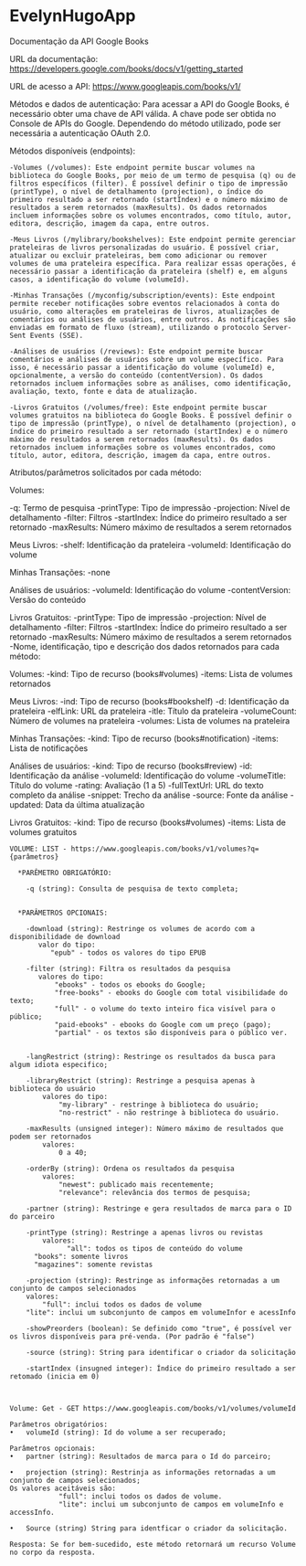 # EvelynHugoApp

Documentação da API Google Books

URL da documentação: https://developers.google.com/books/docs/v1/getting_started

URL de acesso a API: https://www.googleapis.com/books/v1/

Métodos e dados de autenticação: Para acessar a API do Google Books, é necessário obter uma chave de API válida. A chave pode ser obtida no Console de APIs do Google. Dependendo do método utilizado, pode ser necessária a autenticação OAuth 2.0.

Métodos disponíveis (endpoints):

    -Volumes (/volumes): Este endpoint permite buscar volumes na biblioteca do Google Books, por meio de um termo de pesquisa (q) ou de filtros específicos (filter). É possível definir o tipo de impressão (printType), o nível de detalhamento (projection), o índice do primeiro resultado a ser retornado (startIndex) e o número máximo de resultados a serem retornados (maxResults). Os dados retornados incluem informações sobre os volumes encontrados, como título, autor, editora, descrição, imagem da capa, entre outros.

    -Meus Livros (/mylibrary/bookshelves): Este endpoint permite gerenciar prateleiras de livros personalizadas do usuário. É possível criar, atualizar ou excluir prateleiras, bem como adicionar ou remover volumes de uma prateleira específica. Para realizar essas operações, é necessário passar a identificação da prateleira (shelf) e, em alguns casos, a identificação do volume (volumeId).

    -Minhas Transações (/myconfig/subscription/events): Este endpoint permite receber notificações sobre eventos relacionados à conta do usuário, como alterações em prateleiras de livros, atualizações de comentários ou análises de usuários, entre outros. As notificações são enviadas em formato de fluxo (stream), utilizando o protocolo Server-Sent Events (SSE).

    -Análises de usuários (/reviews): Este endpoint permite buscar comentários e análises de usuários sobre um volume específico. Para isso, é necessário passar a identificação do volume (volumeId) e, opcionalmente, a versão do conteúdo (contentVersion). Os dados retornados incluem informações sobre as análises, como identificação, avaliação, texto, fonte e data de atualização.

    -Livros Gratuitos (/volumes/free): Este endpoint permite buscar volumes gratuitos na biblioteca do Google Books. É possível definir o tipo de impressão (printType), o nível de detalhamento (projection), o índice do primeiro resultado a ser retornado (startIndex) e o número máximo de resultados a serem retornados (maxResults). Os dados retornados incluem informações sobre os volumes encontrados, como título, autor, editora, descrição, imagem da capa, entre outros.


Atributos/parâmetros solicitados por cada método:

Volumes:

-q: Termo de pesquisa
-printType: Tipo de impressão
-projection: Nível de detalhamento
-filter: Filtros
-startIndex: Índice do primeiro resultado a ser retornado
-maxResults: Número máximo de resultados a serem retornados

Meus Livros:
-shelf: Identificação da prateleira
-volumeId: Identificação do volume

Minhas Transações:
-none

Análises de usuários:
-volumeId: Identificação do volume
-contentVersion: Versão do conteúdo

Livros Gratuitos:
-printType: Tipo de impressão
-projection: Nível de detalhamento
-filter: Filtros
-startIndex: Índice do primeiro resultado a ser retornado
-maxResults: Número máximo de resultados a serem retornados
-Nome, identificação, tipo e descrição dos dados retornados para cada método:

Volumes:
-kind: Tipo de recurso (books#volumes)
-items: Lista de volumes retornados

Meus Livros:
-ind: Tipo de recurso (books#bookshelf)
-d: Identificação da prateleira
-elfLink: URL da prateleira
-itle: Título da prateleira
-volumeCount: Número de volumes na prateleira
-volumes: Lista de volumes na prateleira

Minhas Transações:
-kind: Tipo de recurso (books#notification)
-items: Lista de notificações

Análises de usuários:
-kind: Tipo de recurso (books#review)
-id: Identificação da análise
-volumeId: Identificação do volume
-volumeTitle: Título do volume
-rating: Avaliação (1 a 5)
-fullTextUrl: URL do texto completo da análise
-snippet: Trecho da análise
-source: Fonte da análise
-updated: Data da última atualização

Livros Gratuitos:
-kind: Tipo de recurso (books#volumes)
-items: Lista de volumes gratuitos



    VOLUME: LIST - https://www.googleapis.com/books/v1/volumes?q={parâmetros}
      
      *PARÊMETRO OBRIGATÓRIO:
        
        -q (string): Consulta de pesquisa de texto completa;
        
        
      *PARÂMETROS OPCIONAIS:
        
        -download (string): Restringe os volumes de acordo com a disponibilidade de download
           valor do tipo:
              "epub" - todos os valores do tipo EPUB
            
        -filter (string): Filtra os resultados da pesquisa
           valores do tipo:
               "ebooks" - todos os ebooks do Google;
               "free-books" - ebooks do Google com total visibilidade do texto;
               "full" - o volume do texto inteiro fica visível para o público;
               "paid-ebooks" - ebooks do Google com um preço (pago);
               "partial" - os textos são disponíveis para o público ver.
               
               
        -langRestrict (string): Restringe os resultados da busca para algum idiota especifico;
        
        -libraryRestrict (string): Restringe a pesquisa apenas à biblioteca do usuário
            valores do tipo:
                "my-library" - restringe à biblioteca do usuário;
                "no-restrict" - não restringe à biblioteca do usuário.
                
        -maxResults (unsigned integer): Número máximo de resultados que podem ser retornados
            valores: 
                0 a 40;
                
        -orderBy (string): Ordena os resultados da pesquisa
            valores:
                "newest": publicado mais recentemente;
                "relevance": relevância dos termos de pesquisa;
                
        -partner (string): Restringe e gera resultados de marca para o ID do parceiro
        
        -printType (string): Restringe a apenas livros ou revistas
            valores:
                  "all": todos os tipos de conteúdo do volume
		  "books": somente livros
		  "magazines": somente revistas
		  
        -projection (string): Restringe as informações retornadas a um conjunto de campos selecionados
	    valores:
	    	"full": inclui todos os dados de volume
		"lite": inclui um subconjunto de campos em volumeInfor e acessInfo

        -showPreorders (boolean): Se definido como "true", é possível ver os livros disponíveis para pré-venda. (Por padrão é "false")

        -source (string): String para identificar o criador da solicitação
	
        -startIndex (insugned integer): Índice do primeiro resultado a ser retomado (inicia em 0)
	
	
	
	Volume: Get - GET https://www.googleapis.com/books/v1/volumes/volumeId

	Parâmetros obrigatórios:
	•	volumeId (string): Id do volume a ser recuperado; 

	Parâmetros opcionais:
	•	partner (string): Resultados de marca para o Id do parceiro;

	•	projection (string): Restrinja as informações retornadas a um conjunto de campos selecionados;
	Os valores aceitáveis são:
				"full": inclui todos os dados de volume.
				"lite": inclui um subconjunto de campos em volumeInfo e accessInfo.

	•	Source (string) String para identficar o criador da solicitação. 

	Resposta: Se for bem-sucedido, este método retornará um recurso Volume no corpo da resposta.

